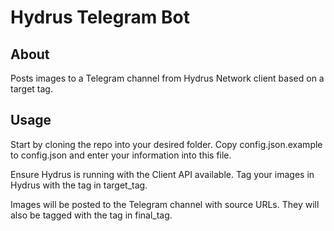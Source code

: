 # Hydrus Telegram Bot

## About
Posts images to a Telegram channel from Hydrus Network client based on a target tag.

## Usage
Start by cloning the repo into your desired folder.
Copy config.json.example to config.json and enter your information into this file.

Ensure Hydrus is running with the Client API available.
Tag your images in Hydrus with the tag in target_tag.

Images will be posted to the Telegram channel with source URLs.
They will also be tagged with the tag in final_tag.
